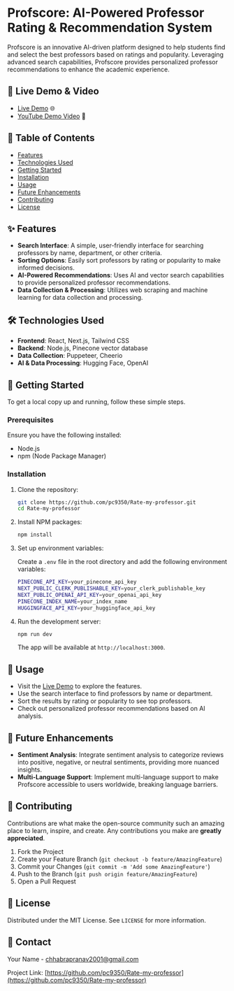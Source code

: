 # Profscore: AI-Powered Professor Rating & Recommendation System

Profscore is an innovative AI-driven platform designed to help students find and select the best professors based on ratings and popularity. Leveraging advanced search capabilities, Profscore provides personalized professor recommendations to enhance the academic experience.

## 🚀 Live Demo & Video

- [Live Demo](#https://profscore-beta.vercel.app/) 🌐
- [YouTube Demo Video](#https://youtu.be/oqETFLOss9I) 🎥

## 📜 Table of Contents

- [Features](#features)
- [Technologies Used](#technologies-used)
- [Getting Started](#getting-started)
- [Installation](#installation)
- [Usage](#usage)
- [Future Enhancements](#future-enhancements)
- [Contributing](#contributing)
- [License](#license)

## ✨ Features

- **Search Interface**: A simple, user-friendly interface for searching professors by name, department, or other criteria.
- **Sorting Options**: Easily sort professors by rating or popularity to make informed decisions.
- **AI-Powered Recommendations**: Uses AI and vector search capabilities to provide personalized professor recommendations.
- **Data Collection & Processing**: Utilizes web scraping and machine learning for data collection and processing.

## 🛠️ Technologies Used

- **Frontend**: React, Next.js, Tailwind CSS
- **Backend**: Node.js, Pinecone vector database
- **Data Collection**: Puppeteer, Cheerio
- **AI & Data Processing**: Hugging Face, OpenAI

## 🏁 Getting Started

To get a local copy up and running, follow these simple steps.

### Prerequisites

Ensure you have the following installed:

- Node.js
- npm (Node Package Manager)

### Installation

1. Clone the repository:

    ```bash
    git clone https://github.com/pc9350/Rate-my-professor.git
    cd Rate-my-professor
    ```

2. Install NPM packages:

    ```bash
    npm install
    ```

3. Set up environment variables:

   Create a `.env` file in the root directory and add the following environment variables:

    ```bash
    PINECONE_API_KEY=your_pinecone_api_key
    NEXT_PUBLIC_CLERK_PUBLISHABLE_KEY=your_clerk_publishable_key
    NEXT_PUBLIC_OPENAI_API_KEY=your_openai_api_key
    PINECONE_INDEX_NAME=your_index_name
    HUGGINGFACE_API_KEY=your_huggingface_api_key
    
    ```

4. Run the development server:

    ```bash
    npm run dev
    ```

   The app will be available at `http://localhost:3000`.

## 🎯 Usage

- Visit the [Live Demo](#) to explore the features.
- Use the search interface to find professors by name or department.
- Sort the results by rating or popularity to see top professors.
- Check out personalized professor recommendations based on AI analysis.

## 🔮 Future Enhancements

- **Sentiment Analysis**: Integrate sentiment analysis to categorize reviews into positive, negative, or neutral sentiments, providing more nuanced insights.
- **Multi-Language Support**: Implement multi-language support to make Profscore accessible to users worldwide, breaking language barriers.

## 🤝 Contributing

Contributions are what make the open-source community such an amazing place to learn, inspire, and create. Any contributions you make are **greatly appreciated**.

1. Fork the Project
2. Create your Feature Branch (`git checkout -b feature/AmazingFeature`)
3. Commit your Changes (`git commit -m 'Add some AmazingFeature'`)
4. Push to the Branch (`git push origin feature/AmazingFeature`)
5. Open a Pull Request

## 📄 License

Distributed under the MIT License. See `LICENSE` for more information.

## 📧 Contact

Your Name - [chhabrapranav2001@gmail.com](mailto:chhabrapranav2001@gmail.com)

Project Link: [https://github.com/pc9350/Rate-my-professor](https://github.com/pc9350/Rate-my-professor)